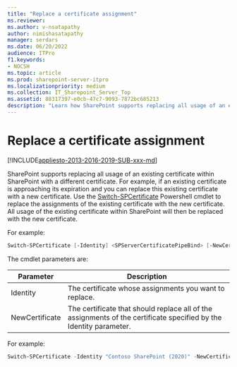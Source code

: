 ```yaml
---
title: "Replace a certificate assignment"
ms.reviewer: 
ms.author: v-nsatapathy
author: nimishasatapathy
manager: serdars
ms.date: 06/20/2022
audience: ITPro
f1.keywords:
- NOCSH
ms.topic: article
ms.prod: sharepoint-server-itpro
ms.localizationpriority: medium
ms.collection: IT_Sharepoint_Server_Top
ms.assetid: 88317397-e0cb-47c7-9093-7872bc685213
description: "Learn how SharePoint supports replacing all usage of an existing certificate within SharePoint with a different certificate."
---
```


# Replace a certificate assignment

[!INCLUDE[appliesto-2013-2016-2019-SUB-xxx-md](../includes/appliesto-2013-2016-2019-SUB-xxx-md.md)]

SharePoint supports replacing all usage of an existing certificate within SharePoint with a different certificate. For example, if an existing certificate is approaching its expiration and you can replace this existing certificate with a new certificate. Use the [Switch-SPCertificate](/powershell/module/sharepoint-server/switch-spcertificate) Powershell cmdlet to replace the assignments of the existing certificate with the new certificate. All usage of the existing certificate within SharePoint will then be replaced with the new certificate.

For example:

```powershell
Switch-SPCertificate [-Identity] <SPServerCertificatePipeBind> [-NewCertificate] <SPServerCertificatePipeBind> [-WhatIf] [-Confirm] [<CommonParameters>]
```

The cmdlet parameters are:

|Parameter|Description|
|--- |--- |
|Identity| The certificate whose assignments you want to replace.|
|NewCertificate | The certificate that should replace all of the assignments of the certificate specified by the Identity parameter.|

For example:

```powershell
Switch-SPCertificate -Identity "Contoso SharePoint (2020)" -NewCertificate "Contoso SharePoint (2021)"
```